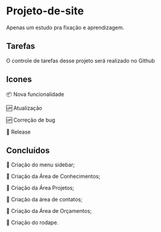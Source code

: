 ﻿# Projeto-de-site
Apenas um estudo pra fixação e aprendizagem. 


## Tarefas

O controle de tarefas desse projeto será realizado no Github


## Icones


:package: Nova funcionalidade

:up: Atualização

:up: Correção de bug

:checkered_flag: Release


## Concluídos

:checkered_flag: 
Criação do menu sidebar;

:checkered_flag: Criação da Área de Conhecimentos;

:checkered_flag: Criação da Área Projetos;

:checkered_flag: Criação da área de contatos;

:checkered_flag: Criação da Área de Orçamentos;

:checkered_flag: Criação do rodape.
